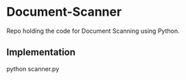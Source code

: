 # Document-Scanner
Repo holding the code for Document Scanning using Python.
 
## Implementation 
python scanner.py     
